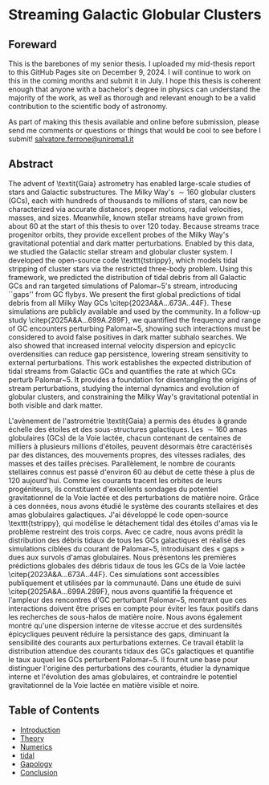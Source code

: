 # Streaming Galactic Globular Clusters

## Foreward
This is the barebones of my senior thesis. I uploaded my mid-thesis report to this GitHub Pages site on December 9, 2024. I will continue to work on this in the coming months and submit it in July. I hope this thesis is coherent enough that anyone with a bachelor's degree in physics can understand the majority of the work, as well as thorough and relevant enough to be a valid contribution to the scientific body of astronomy.


As part of making this thesis available and online before submission, please send me comments or questions or things that would be cool to see before I submit! salvatore.ferrone@uniroma1.it


## Abstract

The advent of \textit{Gaia} astrometry has enabled large-scale studies of stars and Galactic substructures. The Milky Way's $\sim 160$ globular clusters (GCs), each with hundreds of thousands to millions of stars, can now be characterized via accurate distances, proper motions, radial velocities, masses, and sizes. Meanwhile, known stellar streams have grown from about 60 at the start of this thesis to over 120 today. Because streams trace progenitor orbits, they provide excellent probes of the Milky Way's gravitational potential and dark matter perturbations. Enabled by this data, we studied the Galactic stellar stream and globular cluster system. I developed the open-source code \texttt{tstrippy}, which models tidal stripping of cluster stars via the restricted three-body problem. Using this framework, we predicted the distribution of tidal debris from all Galactic GCs and ran targeted simulations of Palomar~5's stream, introducing ``gaps'' from GC flybys. We present the first global predictions of tidal debris from all Milky Way GCs \citep{2023A&A...673A..44F}. These simulations are publicly available and used by the community. In a follow-up study \citep{2025A&A...699A.289F}, we quantified the frequency and range of GC encounters perturbing Palomar~5, showing such interactions must be considered to avoid false positives in dark matter subhalo searches. We also showed that increased internal velocity dispersion and epicyclic overdensities can reduce gap persistence, lowering stream sensitivity to external perturbations. This work establishes the expected distribution of tidal streams from Galactic GCs and quantifies the rate at which GCs perturb Palomar~5. It provides a foundation for disentangling the origins of stream perturbations, studying the internal dynamics and evolution of globular clusters, and constraining the Milky Way's gravitational potential in both visible and dark matter.

L'avènement de l'astrométrie \textit{Gaia} a permis des études à grande échelle des étoiles et des sous-structures galactiques. Les $\sim 160$ amas globulaires (GCs) de la Voie lactée, chacun contenant de centaines de milliers à plusieurs millions d'étoiles, peuvent désormais être caractérisés par des distances, des mouvements propres, des vitesses radiales, des masses et des tailles précises. Parallèlement, le nombre de courants stellaires connus est passé d'environ 60 au début de cette thèse à plus de 120 aujourd'hui. Comme les courants tracent les orbites de leurs progéniteurs, ils constituent d'excellents sondages du potentiel gravitationnel de la Voie lactée et des perturbations de matière noire. Grâce à ces données, nous avons étudié le système des courants stellaires et des amas globulaires galactiques. J'ai développé le code open-source \texttt{tstrippy}, qui modélise le détachement tidal des étoiles d'amas via le problème restreint des trois corps. Avec ce cadre, nous avons prédit la distribution des débris tidaux de tous les GCs galactiques et réalisé des simulations ciblées du courant de Palomar~5, introduisant des « gaps » dues aux survols d'amas globulaires. Nous présentons les premières prédictions globales des débris tidaux de tous les GCs de la Voie lactée \citep{2023A&A...673A..44F}. Ces simulations sont accessibles publiquement et utilisées par la communauté. Dans une étude de suivi \citep{2025A&A...699A.289F}, nous avons quantifié la fréquence et l'ampleur des rencontres d'GC perturbant Palomar~5, montrant que ces interactions doivent être prises en compte pour éviter les faux positifs dans les recherches de sous-halos de matière noire. Nous avons également montré qu'une dispersion interne de vitesse accrue et des surdensités épicycliques peuvent réduire la persistance des gaps, diminuant la sensibilité des courants aux perturbations externes. Ce travail établit la distribution attendue des courants tidaux des GCs galactiques et quantifie le taux auquel les GCs perturbent Palomar~5. Il fournit une base pour distinguer l'origine des perturbations des courants, étudier la dynamique interne et l'évolution des amas globulaires, et contraindre le potentiel gravitationnel de la Voie lactée en matière visible et noire.



## Table of Contents

- [Introduction](introduction.html)
- [Theory](theory.html)
- [Numerics](numerics.html)
- [tidal](tidal.html)
- [Gapology](Gapology.html)
- [Conclusion](Conclusion.html)

